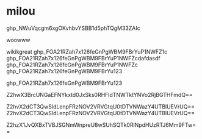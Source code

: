 # milou

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

woowww


wikikgreat
ghp_FOA21RZah7x126feGnPgWBM9FBrYuP1NWFZ1c
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dafdasdf
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
ghp_FOA21RZah7x126feGnPgWBM9FBrYu123

ghp_FOA21RZah7x126feGnPgWBM9FBrYu123


Z2hwX3BrcUNGaEFNYkxtd0JxSks0RHFldTNWTktYNVo2RjBGTHFmdQ==


Z2hvX2dCT3QwSldLenpFRzNOV2VRVGtqU0tDTVNWazY4UTBlUEVrUQ==
Z2hvX2dCT3QwSldLenpFRzNOV2VRVGtqU0tDTVNWazY4UTBlUEVrUQ==

Z2hzX1JvQXBxTVBJSGNmWnpreU8wSUhSQTk0RlNpdHUzRTJ6Mm9FTw==
